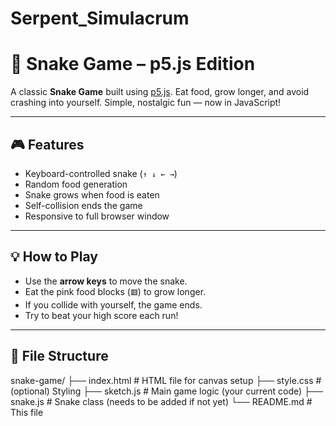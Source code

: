 # Serpent_Simulacrum
# 🐍 Snake Game – p5.js Edition

A classic **Snake Game** built using [p5.js](https://p5js.org/). Eat food, grow longer, and avoid crashing into yourself. Simple, nostalgic fun — now in JavaScript!

---

## 🎮 Features

- Keyboard-controlled snake (`↑ ↓ ← →`)
- Random food generation
- Snake grows when food is eaten
- Self-collision ends the game
- Responsive to full browser window

---

## 💡 How to Play

- Use the **arrow keys** to move the snake.
- Eat the pink food blocks (`🟥`) to grow longer.
- If you collide with yourself, the game ends.
- Try to beat your high score each run!

---

## 📂 File Structure

snake-game/
├── index.html # HTML file for canvas setup
├── style.css # (optional) Styling
├── sketch.js # Main game logic (your current code)
├── snake.js # Snake class (needs to be added if not yet)
└── README.md # This file
